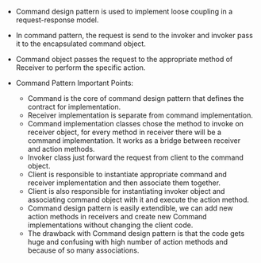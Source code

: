 - Command design pattern is used to implement loose coupling in a request-response model.

- In command pattern, the request is send to the invoker and invoker pass it to the encapsulated 
command object.

- Command object passes the request to the appropriate method of Receiver to perform the specific 
action.

- Command Pattern Important Points:
     * Command is the core of command design pattern that defines the contract for implementation.
     * Receiver implementation is separate from command implementation.
     * Command implementation classes chose the method to invoke on receiver object, for every 
       method in receiver there will be a command implementation. It works as a bridge between 
       receiver and action methods.
     * Invoker class just forward the request from client to the command object.
     * Client is responsible to instantiate appropriate command and receiver implementation and 
       then associate them together.
     * Client is also responsible for instantiating invoker object and associating command object 
       with it and execute the action method.
     * Command design pattern is easily extendible, we can add new action methods in receivers and 
       create new Command implementations without changing the client code.
     * The drawback with Command design pattern is that the code gets huge and confusing with high 
       number of action methods and because of so many associations.